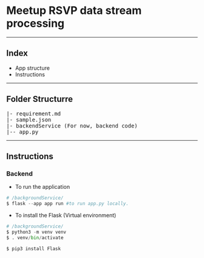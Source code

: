 # Meetup RSVP data stream processing 

___

## Index

- App structure
- Instructions
___

## Folder Structurre

<pre>
|- requirement.md
|- sample.json
|- backendService (For now, backend code)
|-- app.py
</pre>

___

## Instructions

### Backend 

- To run the application

```python
# /backgroundService/
$ flask --app app run #to run app.py locally. 
```

- To install the Flask (Virtual environment)

```python
# /backgroundService/
$ python3 -m venv venv 
$ . venv/bin/activate

$ pip3 install Flask
```
